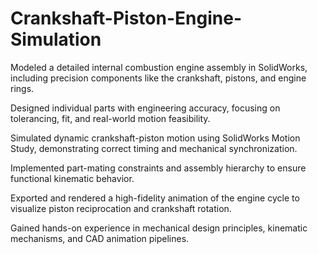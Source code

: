 # Crankshaft-Piston-Engine-Simulation

Modeled a detailed internal combustion engine assembly in SolidWorks, including precision components like the crankshaft, pistons, and engine rings.

Designed individual parts with engineering accuracy, focusing on tolerancing, fit, and real-world motion feasibility.

Simulated dynamic crankshaft-piston motion using SolidWorks Motion Study, demonstrating correct timing and mechanical synchronization.

Implemented part-mating constraints and assembly hierarchy to ensure functional kinematic behavior.

Exported and rendered a high-fidelity animation of the engine cycle to visualize piston reciprocation and crankshaft rotation.

Gained hands-on experience in mechanical design principles, kinematic mechanisms, and CAD animation pipelines.
